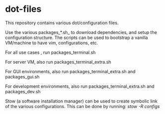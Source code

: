 # dot-files

This repository contains various dot/configuration files.

Use the various packages_*.sh_ to download dependencies, and setup the
configuration structure. The scripts can be used to bootstrap a vanilla
VM/machine to have vim, configurations, etc.

For all use cases , run packages_terminal.sh

For server VM, also run packages_terminal_extra.sh

For GUI environments, also run packages_terminal_extra.sh and packages_gui.sh

For development environments, also run packages_terminal_extra.sh and packages_dev.sh

Stow (a software installation manager) can be used to create symbolic link
of the various configurations. This can be done by running:
_stow -R configs_
